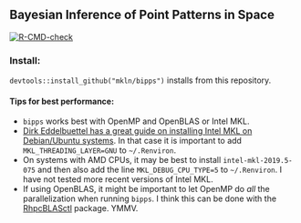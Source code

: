 ## Bayesian Inference of Point Patterns in Space 

<!-- badges: start -->
[![R-CMD-check](https://github.com/mkln/bipps/actions/workflows/R-CMD-check.yaml/badge.svg)](https://github.com/mkln/bipps/actions/workflows/R-CMD-check.yaml)
<!-- badges: end -->

### Install: 

`devtools::install_github("mkln/bipps")` installs from this repository.

#### Tips for best performance:

 - `bipps` works best with OpenMP and OpenBLAS or Intel MKL. 
 - [Dirk Eddelbuettel has a great guide on installing Intel MKL on Debian/Ubuntu systems](http://dirk.eddelbuettel.com/blog/2018/04/15/#018_mkl_for_debian_ubuntu). In that case it is important to add `MKL_THREADING_LAYER=GNU` to `~/.Renviron`. 
 - On systems with AMD CPUs, it may be best to install `intel-mkl-2019.5-075` and then also add the line `MKL_DEBUG_CPU_TYPE=5` to `~/.Renviron`. I have not tested more recent versions of Intel MKL.
 - If using OpenBLAS, it might be important to let OpenMP do *all* the parallelization when running `bipps`. I think this can be done with the [RhpcBLASctl](https://CRAN.R-project.org/package=RhpcBLASctl) package. YMMV.

